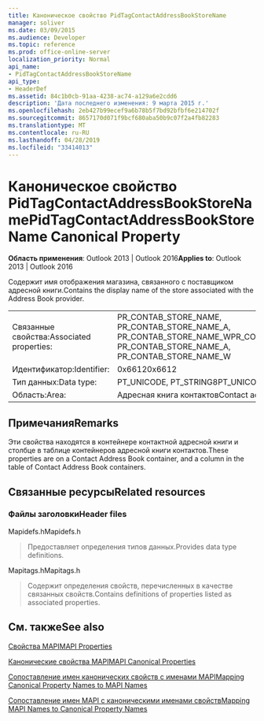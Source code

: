 ```yaml
---
title: Каноническое свойство PidTagContactAddressBookStoreName
manager: soliver
ms.date: 03/09/2015
ms.audience: Developer
ms.topic: reference
ms.prod: office-online-server
localization_priority: Normal
api_name:
- PidTagContactAddressBookStoreName
api_type:
- HeaderDef
ms.assetid: 84c1b0cb-91aa-4238-ac74-a129a6e2cdd6
description: 'Дата последнего изменения: 9 марта 2015 г.'
ms.openlocfilehash: 2eb427b99ecef9a6b78b5f7bd92bfbf6e214702f
ms.sourcegitcommit: 8657170d071f9bcf680aba50b9c07f2a4fb82283
ms.translationtype: MT
ms.contentlocale: ru-RU
ms.lasthandoff: 04/28/2019
ms.locfileid: "33414013"
---
```

# <a name="pidtagcontactaddressbookstorename-canonical-property"></a><span data-ttu-id="dc517-103">Каноническое свойство PidTagContactAddressBookStoreName</span><span class="sxs-lookup"><span data-stu-id="dc517-103">PidTagContactAddressBookStoreName Canonical Property</span></span>

  
  
<span data-ttu-id="dc517-104">**Область применения**: Outlook 2013 | Outlook 2016</span><span class="sxs-lookup"><span data-stu-id="dc517-104">**Applies to**: Outlook 2013 | Outlook 2016</span></span> 
  
<span data-ttu-id="dc517-105">Содержит имя отображения магазина, связанного с поставщиком адресной книги.</span><span class="sxs-lookup"><span data-stu-id="dc517-105">Contains the display name of the store associated with the Address Book provider.</span></span> 
  
|||
|:-----|:-----|
|<span data-ttu-id="dc517-106">Связанные свойства:</span><span class="sxs-lookup"><span data-stu-id="dc517-106">Associated properties:</span></span>  <br/> |<span data-ttu-id="dc517-107">PR_CONTAB_STORE_NAME, PR_CONTAB_STORE_NAME_A, PR_CONTAB_STORE_NAME_W</span><span class="sxs-lookup"><span data-stu-id="dc517-107">PR_CONTAB_STORE_NAME, PR_CONTAB_STORE_NAME_A, PR_CONTAB_STORE_NAME_W</span></span>  <br/> |
|<span data-ttu-id="dc517-108">Идентификатор:</span><span class="sxs-lookup"><span data-stu-id="dc517-108">Identifier:</span></span>  <br/> |<span data-ttu-id="dc517-109">0x6612</span><span class="sxs-lookup"><span data-stu-id="dc517-109">0x6612</span></span>  <br/> |
|<span data-ttu-id="dc517-110">Тип данных:</span><span class="sxs-lookup"><span data-stu-id="dc517-110">Data type:</span></span>  <br/> |<span data-ttu-id="dc517-111">PT_UNICODE, PT_STRING8</span><span class="sxs-lookup"><span data-stu-id="dc517-111">PT_UNICODE, PT_STRING8</span></span>  <br/> |
|<span data-ttu-id="dc517-112">Область:</span><span class="sxs-lookup"><span data-stu-id="dc517-112">Area:</span></span>  <br/> |<span data-ttu-id="dc517-113">Адресная книга контактов</span><span class="sxs-lookup"><span data-stu-id="dc517-113">Contact address book</span></span>  <br/> |
   
## <a name="remarks"></a><span data-ttu-id="dc517-114">Примечания</span><span class="sxs-lookup"><span data-stu-id="dc517-114">Remarks</span></span>

<span data-ttu-id="dc517-115">Эти свойства находятся в контейнере контактной адресной книги и столбце в таблице контейнеров адресной книги контактов.</span><span class="sxs-lookup"><span data-stu-id="dc517-115">These properties are on a Contact Address Book container, and a column in the table of Contact Address Book containers.</span></span>
  
## <a name="related-resources"></a><span data-ttu-id="dc517-116">Связанные ресурсы</span><span class="sxs-lookup"><span data-stu-id="dc517-116">Related resources</span></span>

### <a name="header-files"></a><span data-ttu-id="dc517-117">Файлы заголовки</span><span class="sxs-lookup"><span data-stu-id="dc517-117">Header files</span></span>

<span data-ttu-id="dc517-118">Mapidefs.h</span><span class="sxs-lookup"><span data-stu-id="dc517-118">Mapidefs.h</span></span>
  
> <span data-ttu-id="dc517-119">Предоставляет определения типов данных.</span><span class="sxs-lookup"><span data-stu-id="dc517-119">Provides data type definitions.</span></span>
    
<span data-ttu-id="dc517-120">Mapitags.h</span><span class="sxs-lookup"><span data-stu-id="dc517-120">Mapitags.h</span></span>
  
> <span data-ttu-id="dc517-121">Содержит определения свойств, перечисленных в качестве связанных свойств.</span><span class="sxs-lookup"><span data-stu-id="dc517-121">Contains definitions of properties listed as associated properties.</span></span>
    
## <a name="see-also"></a><span data-ttu-id="dc517-122">См. также</span><span class="sxs-lookup"><span data-stu-id="dc517-122">See also</span></span>



[<span data-ttu-id="dc517-123">Свойства MAPI</span><span class="sxs-lookup"><span data-stu-id="dc517-123">MAPI Properties</span></span>](mapi-properties.md)
  
[<span data-ttu-id="dc517-124">Канонические свойства MAPI</span><span class="sxs-lookup"><span data-stu-id="dc517-124">MAPI Canonical Properties</span></span>](mapi-canonical-properties.md)
  
[<span data-ttu-id="dc517-125">Сопоставление имен канонических свойств с именами MAPI</span><span class="sxs-lookup"><span data-stu-id="dc517-125">Mapping Canonical Property Names to MAPI Names</span></span>](mapping-canonical-property-names-to-mapi-names.md)
  
[<span data-ttu-id="dc517-126">Сопоставление имен MAPI с каноническими именами свойств</span><span class="sxs-lookup"><span data-stu-id="dc517-126">Mapping MAPI Names to Canonical Property Names</span></span>](mapping-mapi-names-to-canonical-property-names.md)

